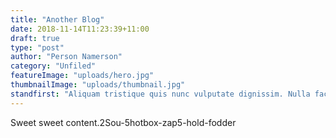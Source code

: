 ```yaml
---
title: "Another Blog"
date: 2018-11-14T11:23:39+11:00
draft: true
type: "post"
author: "Person Namerson"
category: "Unfiled"
featureImage: "uploads/hero.jpg"
thumbnailImage: "uploads/thumbnail.jpg"
standfirst: "Aliquam tristique quis nunc vulputate dignissim. Nulla facilisi. Suspendisse ornare, augue at faucibus feugiat, tortor diam finibus diam, vitae maximus arcu turpis quis ligula. Donec in nulla non velit porta consectetur. Cras pharetra vestibulum ullamcorper."
---
```


Sweet sweet content.2Sou-5hotbox-zap5-hold-fodder